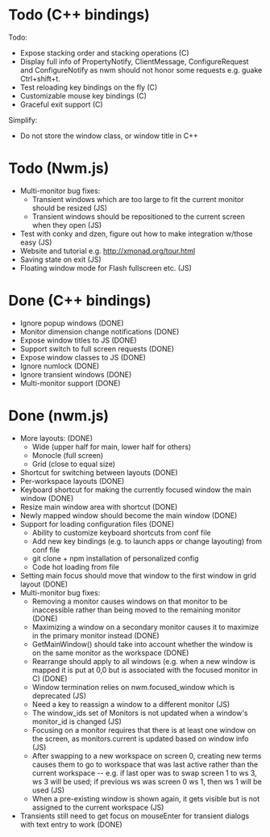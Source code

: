 # Todo (C++ bindings)

Todo:

- Expose stacking order and stacking operations (C)
- Display full info of PropertyNotify, ClientMessage, ConfigureRequest and ConfigureNotify as nwm should not honor some requests e.g. guake Ctrl+shift+t.
- Test reloading key bindings on the fly (C)
- Customizable mouse key bindings (C)
- Graceful exit support (C)

Simplify:

- Do not store the window class, or window title in C++

# Todo (Nwm.js)

- Multi-monitor bug fixes:
  - Transient windows which are too large to fit the current monitor should be resized (JS)
  - Transient windows should be repositioned to the current screen when they open (JS)
- Test with conky and dzen, figure out how to make integration w/those easy (JS)
- Website and tutorial e.g. http://xmonad.org/tour.html
- Saving state on exit (JS)
- Floating window mode for Flash fullscreen etc. (JS)

# Done (C++ bindings)

- Ignore popup windows (DONE)
- Monitor dimension change notifications (DONE)
- Expose window titles to JS (DONE)
- Support switch to full screen requests (DONE)
- Expose window classes to JS (DONE)
- Ignore numlock (DONE)
- Ignore transient windows (DONE)
- Multi-monitor support (DONE)

# Done (nwm.js)

- More layouts: (DONE)
    - Wide (upper half for main, lower half for others)
    - Monocle (full screen)
    - Grid (close to equal size)
- Shortcut for switching between layouts (DONE)
- Per-workspace layouts (DONE)
- Keyboard shortcut for making the currently focused window the main window (DONE)
- Resize main window area with shortcut (DONE)
- Newly mapped window should become the main window (DONE)
- Support for loading configuration files (DONE)
    - Ability to customize keyboard shortcuts from conf file
    - Add new key bindings (e.g. to launch apps or change layouting) from conf file
    - git clone + npm installation of personalized config
    - Code hot loading from file
- Setting main focus should move that window to the first window in grid layout (DONE)
- Multi-monitor bug fixes:
    - Removing a monitor causes windows on that monitor to be inaccessible rather than being moved to the remaining monitor (DONE)
    - Maximizing a window on a secondary monitor causes it to maximize in the primary monitor instead (DONE)
    - GetMainWindow() should take into account whether the window is on the same monitor as the workspace (DONE)
    - Rearrange should apply to all windows (e.g. when a new window is mapped it is put at 0,0 but is associated with the focused monitor in C) (DONE)
    - Window termination relies on nwm.focused_window which is deprecated (JS)
    - Need a key to reassign a window to a different monitor (JS)
    - The window_ids set of Monitors is not updated when a window's monitor_id is changed (JS)
    - Focusing on a monitor requires that there is at least one window on the screen, as monitors.current is updated based on window info (JS)
    - After swapping to a new workspace on screen 0, creating new terms causes them to go to workspace that was last active rather than the current workspace -- e.g. if last oper was to swap screen 1 to ws 3, ws 3 will be used; if previous ws was screen 0 ws 1, then ws 1 will be used (JS)
    - When a pre-existing window is shown again, it gets visible but is not assigned to the current workspace (JS)
- Transients still need to get focus on mouseEnter for transient dialogs with text entry to work (DONE)



